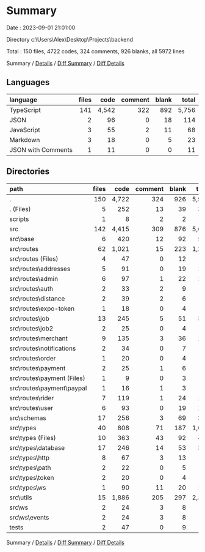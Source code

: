 # Summary

Date : 2023-09-01 21:01:00

Directory c:\\Users\\Alex\\Desktop\\Projects\\backend

Total : 150 files,  4722 codes, 324 comments, 926 blanks, all 5972 lines

Summary / [Details](details.md) / [Diff Summary](diff.md) / [Diff Details](diff-details.md)

## Languages
| language | files | code | comment | blank | total |
| :--- | ---: | ---: | ---: | ---: | ---: |
| TypeScript | 141 | 4,542 | 322 | 892 | 5,756 |
| JSON | 2 | 96 | 0 | 18 | 114 |
| JavaScript | 3 | 55 | 2 | 11 | 68 |
| Markdown | 3 | 18 | 0 | 5 | 23 |
| JSON with Comments | 1 | 11 | 0 | 0 | 11 |

## Directories
| path | files | code | comment | blank | total |
| :--- | ---: | ---: | ---: | ---: | ---: |
| . | 150 | 4,722 | 324 | 926 | 5,972 |
| . (Files) | 5 | 252 | 13 | 39 | 304 |
| scripts | 1 | 8 | 2 | 2 | 12 |
| src | 142 | 4,415 | 309 | 876 | 5,600 |
| src\\base | 6 | 420 | 12 | 92 | 524 |
| src\\routes | 62 | 1,021 | 15 | 223 | 1,259 |
| src\\routes (Files) | 4 | 47 | 0 | 12 | 59 |
| src\\routes\\addresses | 5 | 91 | 0 | 19 | 110 |
| src\\routes\\admin | 6 | 97 | 1 | 22 | 120 |
| src\\routes\\auth | 2 | 33 | 2 | 9 | 44 |
| src\\routes\\distance | 2 | 39 | 2 | 6 | 47 |
| src\\routes\\expo-token | 1 | 18 | 0 | 4 | 22 |
| src\\routes\\job | 13 | 245 | 5 | 51 | 301 |
| src\\routes\\job2 | 2 | 25 | 0 | 4 | 29 |
| src\\routes\\merchant | 9 | 135 | 3 | 36 | 174 |
| src\\routes\\notifications | 2 | 34 | 0 | 7 | 41 |
| src\\routes\\order | 1 | 20 | 0 | 4 | 24 |
| src\\routes\\payment | 2 | 25 | 1 | 6 | 32 |
| src\\routes\\payment (Files) | 1 | 9 | 0 | 3 | 12 |
| src\\routes\\payment\\paypal | 1 | 16 | 1 | 3 | 20 |
| src\\routes\\rider | 7 | 119 | 1 | 24 | 144 |
| src\\routes\\user | 6 | 93 | 0 | 19 | 112 |
| src\\schemas | 17 | 256 | 3 | 69 | 328 |
| src\\types | 40 | 808 | 71 | 187 | 1,066 |
| src\\types (Files) | 10 | 363 | 43 | 92 | 498 |
| src\\types\\database | 17 | 246 | 14 | 53 | 313 |
| src\\types\\http | 8 | 67 | 3 | 13 | 83 |
| src\\types\\path | 2 | 22 | 0 | 5 | 27 |
| src\\types\\token | 2 | 20 | 0 | 4 | 24 |
| src\\types\\ws | 1 | 90 | 11 | 20 | 121 |
| src\\utils | 15 | 1,886 | 205 | 297 | 2,388 |
| src\\ws | 2 | 24 | 3 | 8 | 35 |
| src\\ws\\events | 2 | 24 | 3 | 8 | 35 |
| tests | 2 | 47 | 0 | 9 | 56 |

Summary / [Details](details.md) / [Diff Summary](diff.md) / [Diff Details](diff-details.md)